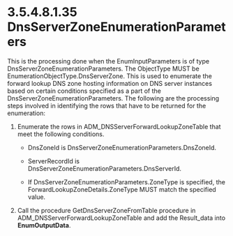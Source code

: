 <html dir="LTR" xmlns:mshelp="http://msdn.microsoft.com/mshelp" xmlns:ddue="http://ddue.schemas.microsoft.com/authoring/2003/5" xmlns:xlink="http://www.w3.org/1999/xlink" xmlns:tool="http://www.microsoft.com/tooltip">
 <body>
 <div id="header">
 <h1 class="heading">3.5.4.8.1.35 DnsServerZoneEnumerationParameters</h1>
 </div>
 <div id="mainSection">
 <div id="mainBody">
 <div id="allHistory" class="saveHistory"></div>
 <div id="sectionSection0" class="section" name="collapseableSection">
 

<p>This is the processing done when the EnumInputParameters is
of type DnsServerZoneEnumerationParameters. The ObjectType MUST be
EnumerationObjectType.DnsServerZone. This is used to enumerate the forward
lookup DNS zone hosting information on DNS server instances based on certain
conditions specified as a part of the DnsServerZoneEnumerationParameters. The
following are the processing steps involved in identifying the rows that have
to be returned for the enumeration:</p>

<ol><li><p><span> </span>Enumerate the
rows in ADM_DNSServerForwardLookupZoneTable that meet the following conditions.</p>

<ul><li><p><span><span> </span></span>DnsZoneId
is DnsServerZoneEnumerationParameters.DnsZoneId.</p>

</li><li><p><span><span> </span></span>ServerRecordId
is DnsServerZoneEnumerationParameters.DnsServerId.</p>

</li><li><p><span><span> </span></span>If DnsServerZoneEnumerationParameters.ZoneType
is specified, the ForwardLookupZoneDetails.ZoneType MUST match the specified
value.</p>

</li></ul></li><li><p><span> </span>Call the
procedure GetDnsServerZoneFromTable procedure in
ADM_DNSServerForwardLookupZoneTable and add the Result_data into <b>EnumOutputData</b>.</p>

</li></ol>
 </div>
 </div>
 </div>
 </body>
</html>